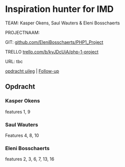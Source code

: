 # Inspiration hunter for IMD

TEAM: Kasper Okens, Saul Wauters & Eleni Bosschaerts

PROJECTNAAM:  

GIT: [github.com/EleniBosschaerts/PHP1_Project](github.com/EleniBosschaerts/PHP1_Project)

TRELLO [trello.com/b/kyJDcUiA/php-1-project](https://trello.com/b/kyJDcUiA/php-1-project)

URL: tbc


[opdracht uileg](https://docs.google.com/document/d/1xKBK7SKf6m3T0hFhP1LvOIUZ6HDbnvTP6ElpkY1jiF8/edit) |
[Follow-up](https://docs.google.com/spreadsheets/d/1Jg5-lV6Ug96BHOgkxUBrRYL0mYY-lmqoigQmg-z_ez4/edit#gid=1907815514)


## Opdracht 

### Kasper Okens 
features 1, 9

### Saul Wauters 
Features 4, 8, 10 

### Eleni Bosschaerts
features 2, 3, 6, 7, 13, 16 

